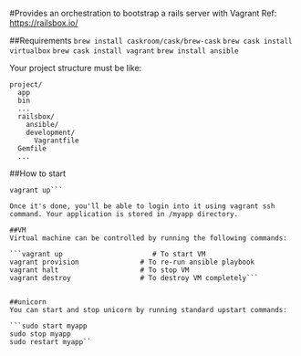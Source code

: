 #Provides an orchestration to bootstrap a rails server with Vagrant
Ref: https://railsbox.io/

##Requirements
```brew install caskroom/cask/brew-cask```
```brew cask install virtualbox```
```brew cask install vagrant```
```brew install ansible```


Your project structure must be like:

```
project/
  app
  bin
  ...
  railsbox/
    ansible/
    development/
      Vagrantfile
  Gemfile
  ...
 ```

##How to start

```cd /path/to/rails/project/railsbox/development
vagrant up```

Once it's done, you'll be able to login into it using vagrant ssh command. Your application is stored in /myapp directory.

##VM
Virtual machine can be controlled by running the following commands:

```vagrant up                      # To start VM
vagrant provision               # To re-run ansible playbook
vagrant halt                    # To stop VM
vagrant destroy                 # To destroy VM completely```


##unicorn
You can start and stop unicorn by running standard upstart commands:

```sudo start myapp
sudo stop myapp
sudo restart myapp``